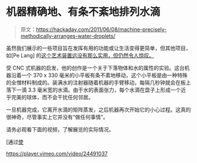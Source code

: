 # 机器精确地、有条不紊地排列水滴

> 原文：<https://hackaday.com/2011/06/08/machine-precisely-methodically-arranges-water-droplets/>

虽然我们展示的一些项目旨在发挥有用的功能或让生活变得更简单，但其他项目，如[Pe Lang] 的[这个艺术装置远没有那么实用，但仍然令人惊叹。](http://www.triangulationblog.com/2011/06/pe-lang.html)

受 CNC 式机器的启发，他的创作是一个关于下落物体和水的属性的实验。这台机器沿着一个 370 x 330 毫米的小平板有条不紊地移动，这个小平板是由一种特殊的全憎材料制成的。装满水的注射器随着机器的手臂移动，每隔几秒钟就会在板上落下一滴 3.3 毫米宽的水滴。由于水的表面张力，每个水滴在盘子上形成一个近乎完美的球体，而不会干扰任何邻居。

一旦机器完成，它离开水滴的矩阵蒸发，之后机器再次开始它的小心过程。这真的很神奇，尽管事实上它并没有“做任何事情”。

请务必观看下面的视频，了解展览的实际情况。

[通过[使](http://blog.makezine.com/archive/2011/06/441-drops-of-water-neatly-arranged-by-machine.html)

<https://player.vimeo.com/video/24491037>

</div> </body> </html>